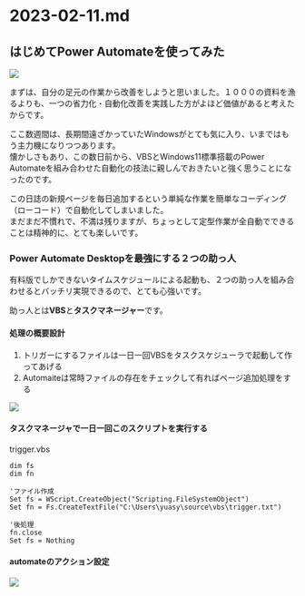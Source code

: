 # 2023-02-11.md

## はじめてPower Automateを使ってみた

![](https://i.imgur.com/xgLVojj.png)

まずは、自分の足元の作業から改善をしようと思いました。１０００の資料を漁るよりも、一つの省力化・自動化改善を実践した方がよほど価値があると考えたからです。  

ここ数週間は、長期間遠ざかっていたWindowsがとても気に入り、いまではもう主力機になりつつあります。  
懐かしさもあり、この数日前から、VBSとWindows11標準搭載のPower Automateを組み合わせた自動化の技法に親しんでおきたいと強く思うことになったのです。  

この日誌の新規ページを毎日追加するという単純な作業を簡単なコーディング（ローコード）で自動化してしまいました。  
まだまだ不慣れで、不満は残りますが、ちょっとして定型作業が全自動でできることは精神的に、とても楽しいです。

### Power Automate Desktopを最強にする２つの助っ人

有料版でしかできないタイムスケジュールによる起動も、２つの助っ人を組み合わせるとバッチリ実現できるので、とても心強いです。

助っ人とは**VBS**と**タスクマネージャー**です。

#### 処理の概要設計

1. トリガーにするファイルは一日一回VBSをタスクスケジューラで起動して作ってあげる
2. Automaiteは常時ファイルの存在をチェックして有ればページ追加処理をする


![](https://i.imgur.com/aLe6Lfs.png)

#### **タスクマネージャで一日一回このスクリプトを実行する**

trigger.vbs 

```vbs=
dim fs
dim fn

'ファイル作成
Set fs = WScript.CreateObject("Scripting.FileSystemObject")
Set fn = Fs.CreateTextFile("C:\Users\yuasy\source\vbs\trigger.txt")

'後処理
fn.close
Set fs = Nothing
```

#### automateのアクション設定

![](https://i.imgur.com/JvhAr8S.png)

